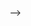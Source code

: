 <!-- TODO test untitled files -->

<!-- TODO test erb -->

<!-- TODO https://github.com/formulahendry/vscode-auto-rename-tag/issues/465 -->

<!-- TODO https://github.com/formulahendry/vscode-auto-rename-tag/issues/25 -->

<!-- TODO https://github.com/formulahendry/vscode-auto-rename-tag/issues/45


<!-- TODO #43 -->

-->
